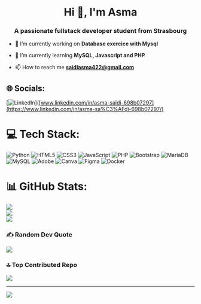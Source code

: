 <h1 align="center">Hi 👋, I'm Asma</h1>
<h3 align="center">A passionate fullstack developer student from Strasbourg</h3>

- 🔭 I’m currently working on **Database exercice with Mysql**

- 🌱 I’m currently learning **MySQL, Javascript and PHP** 

- 📫 How to reach me **saidiasma422@gmail.com**
## 🌐 Socials:
[![LinkedIn](https://img.shields.io/badge/LinkedIn-%230077B5.svg?logo=linkedin&logoColor=white)]([www.linkedin.com/in/asma-saïdi-698b07297](https://www.linkedin.com/in/asma-sa%C3%AFdi-698b07297/)

# 💻 Tech Stack:
![Python](https://img.shields.io/badge/python-3670A0?style=for-the-badge&logo=python&logoColor=ffdd54) ![HTML5](https://img.shields.io/badge/html5-%23E34F26.svg?style=for-the-badge&logo=html5&logoColor=white) ![CSS3](https://img.shields.io/badge/css3-%231572B6.svg?style=for-the-badge&logo=css3&logoColor=white) ![JavaScript](https://img.shields.io/badge/javascript-%23323330.svg?style=for-the-badge&logo=javascript&logoColor=%23F7DF1E) ![PHP](https://img.shields.io/badge/php-%23777BB4.svg?style=for-the-badge&logo=php&logoColor=white) ![Bootstrap](https://img.shields.io/badge/bootstrap-%238511FA.svg?style=for-the-badge&logo=bootstrap&logoColor=white) ![MariaDB](https://img.shields.io/badge/MariaDB-003545?style=for-the-badge&logo=mariadb&logoColor=white) ![MySQL](https://img.shields.io/badge/mysql-%2300000f.svg?style=for-the-badge&logo=mysql&logoColor=white) ![Adobe](https://img.shields.io/badge/adobe-%23FF0000.svg?style=for-the-badge&logo=adobe&logoColor=white) ![Canva](https://img.shields.io/badge/Canva-%2300C4CC.svg?style=for-the-badge&logo=Canva&logoColor=white) ![Figma](https://img.shields.io/badge/figma-%23F24E1E.svg?style=for-the-badge&logo=figma&logoColor=white) ![Docker](https://img.shields.io/badge/docker-%230db7ed.svg?style=for-the-badge&logo=docker&logoColor=white)
# 📊 GitHub Stats:
![](https://github-readme-stats.vercel.app/api?username=yah422&theme=dark&hide_border=false&include_all_commits=false&count_private=false)<br/>
![](https://github-readme-streak-stats.herokuapp.com/?user=yah422&theme=dark&hide_border=false)<br/>
![](https://github-readme-stats.vercel.app/api/top-langs/?username=yah422&theme=dark&hide_border=false&include_all_commits=false&count_private=false&layout=compact)

### ✍️ Random Dev Quote
![](https://quotes-github-readme.vercel.app/api?type=horizontal&theme=radical)

### 🔝 Top Contributed Repo
![](https://github-contributor-stats.vercel.app/api?username=yah422&limit=5&theme=dark&combine_all_yearly_contributions=true)

---
[![](https://visitcount.itsvg.in/api?id=yah422&icon=0&color=0)](https://visitcount.itsvg.in)

<!-- Proudly created with GPRM ( https://gprm.itsvg.in ) -->
